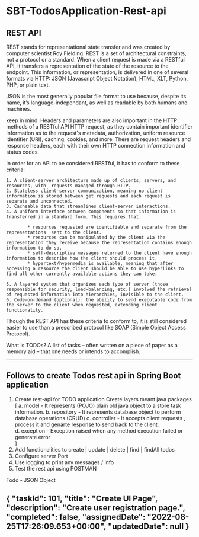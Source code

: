 # SBT-TodosApplication-Rest-api
REST API
--------
REST stands for representational state transfer and was created by computer scientist Roy Fielding.
REST is a set of architectural constraints, not a protocol or a standard.
When a client request is made via a RESTful API, it transfers a representation of the state of the resource to the endpoint.
This information, or representation, is delivered in one of several formats via HTTP: JSON (Javascript Object Notation), HTML, XLT, Python, PHP, or plain text. 

JSON is the most generally popular file format to use because, despite its name, it’s language-independant, as well as readable by both humans and machines.

keep in mind: Headers and parameters are also important in the HTTP methods of a RESTful API HTTP request, as they contain important identifier information as to the request's metadata, authorization, uniform resource identifier (URI), caching, cookies, and more. There are request headers and response headers, each with their own HTTP connection information and status codes.

In order for an API to be considered RESTful, it has to conform to these criteria:
    
    1. A client-server architecture made up of clients, servers, and resources, with  requests managed through HTTP.
    2. Stateless client-server communication, meaning no client information is stored between get requests and each request is separate and unconnected.
    3. Cacheable data that streamlines client-server interactions.
    4. A uniform interface between components so that information is transferred in a standard form. This requires that:

            * resources requested are identifiable and separate from the representations  sent to the client.
            * resources can be manipulated by the client via the representation they receive because the representation contains enough information to do so.
            * self-descriptive messages returned to the client have enough information to describe how the client should process it.
            * hypertext/hypermedia is available, meaning that after accessing a resource the client should be able to use hyperlinks to find all other currently available actions they can take.

    5. A layered system that organizes each type of server (those responsible for security, load-balancing, etc.) involved the retrieval of requested information into hierarchies, invisible to the client.
    6. Code-on-demand (optional): the ability to send executable code from the server to the client when requested, extending client functionality. 

Though the REST API has these criteria to conform to, it is still considered easier to use than a prescribed protocol like SOAP (Simple Object Access Protocol).

What is TODOs? 
A list of tasks – often written on a piece of paper as a memory aid – that one needs or intends to accomplish.

-------------------------------------------------------------------------------------------
Follows to create Todos rest api in Spring Boot application 
-------------------------------------------------------------------------------------------
1. Create rest-api for TODO application 
Create layers meant java packages
[ 
    a. model - It represents (POJO) plain old java object to a store task information. 
    b. repository - It represents database object to perform database operations (CRUD) 
    c. controller - It accepts client requests , process it and genarte response to send  back to the client.  
    d. exception - Exception raised when any method execution failed or generate error  
] 
2. Add functionalities to create | update | delete | find | findAll todos 
3. Configure server Port 
4. Use logging to print any messages / info 
5. Test the rest api using POSTMAN 

Todo - JSON Object

{
        "taskId": 101,
        "title": "Create UI Page",
        "description": "Create user registration page.",
        "completed": false,
        "assignedDate": "2022-08-25T17:26:09.653+00:00",
        "updatedDate": null
}
-------------------------------------------------------------------------------------------

